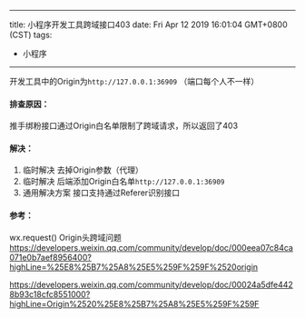 
---
title: 小程序开发工具跨域接口403
date: Fri Apr 12 2019 16:01:04 GMT+0800 (CST)
tags:
 - 小程序
---


开发工具中的Origin为`http://127.0.0.1:36909` （端口每个人不一样）

#### 排查原因：

推手绑粉接口通过Origin白名单限制了跨域请求，所以返回了403


#### 解决：

1. 临时解决 去掉Origin参数（代理）
2. 临时解决 后端添加Origin白名单`http://127.0.0.1:36909`
3. 通用解决方案 接口支持通过Referer识别接口


#### 参考：
wx.request() Origin头跨域问题  
https://developers.weixin.qq.com/community/develop/doc/000eea07c84ca071e0b7aef8956400?highLine=%25E8%25B7%25A8%25E5%259F%259F%2520origin 

https://developers.weixin.qq.com/community/develop/doc/00024a5dfe4428b93c18cfc8551000?highLine=Origin%2520%25E8%25B7%25A8%25E5%259F%259F
